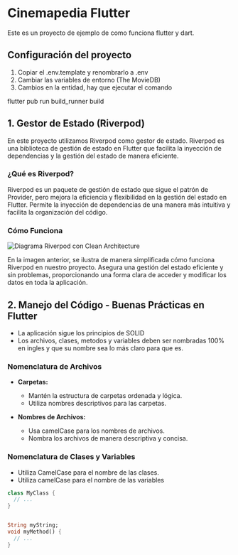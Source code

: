 # Cinemapedia Flutter

Este es un proyecto de ejemplo de como funciona flutter y dart.

## Configuración del proyecto

1. Copiar el .env.template y renombrarlo a .env
2. Cambiar las variables de entorno (The MovieDB)
3. Cambios en la entidad, hay que ejecutar el comando

flutter pub run build_runner build

## 1. Gestor de Estado (Riverpod)

En este proyecto utilizamos Riverpod como gestor de estado. Riverpod es una biblioteca de gestión de estado en Flutter que facilita la inyección de dependencias y la gestión del estado de manera eficiente.

### ¿Qué es Riverpod?

Riverpod es un paquete de gestión de estado que sigue el patrón de Provider, pero mejora la eficiencia y flexibilidad en la gestión del estado en Flutter. Permite la inyección de dependencias de una manera más intuitiva y facilita la organización del código.

### Cómo Funciona

![Diagrama Riverpod con Clean Architecture](https://miro.medium.com/v2/resize:fit:1400/1*h4ahfMrkEhwmx5_Y6Y7zOA.png)

En la imagen anterior, se ilustra de manera simplificada cómo funciona Riverpod en nuestro proyecto. Asegura una gestión del estado eficiente y sin problemas, proporcionando una forma clara de acceder y modificar los datos en toda la aplicación.

## 2. Manejo del Código - Buenas Prácticas en Flutter

- La aplicación sigue los principios de SOLID
- Los archivos, clases, metodos y variables deben ser nombradas 100% en ingles y que su nombre  sea lo más claro para que es.

### Nomenclatura de Archivos

- **Carpetas:**
  - Mantén la estructura de carpetas ordenada y lógica.
  - Utiliza nombres descriptivos para las carpetas.

- **Nombres de Archivos:**
  - Usa camelCase para los nombres de archivos.
  - Nombra los archivos de manera descriptiva y concisa.

### Nomenclatura de Clases y Variables

- Utiliza CamelCase para el nombre de las clases.
- Utiliza camelCase para el nombre de las variables

```dart
class MyClass {
  // ...
}


String myString;
void myMethod() {
  // ...
}
